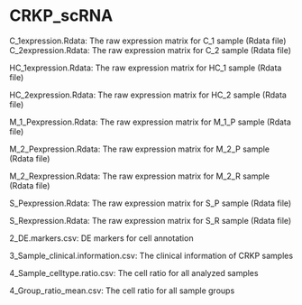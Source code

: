 # CRKP_scRNA

C_1expression.Rdata: The raw expression matrix for C_1 sample (Rdata file)
C_2expression.Rdata: The raw expression matrix for C_2 sample (Rdata file)

HC_1expression.Rdata: The raw expression matrix for HC_1 sample (Rdata file)

HC_2expression.Rdata: The raw expression matrix for HC_2 sample (Rdata file)

M_1_Pexpression.Rdata: The raw expression matrix for M_1_P sample (Rdata file)

M_2_Pexpression.Rdata: The raw expression matrix for M_2_P sample (Rdata file)

M_2_Rexpression.Rdata: The raw expression matrix for M_2_R sample (Rdata file)

S_Pexpression.Rdata: The raw expression matrix for S_P sample (Rdata file)

S_Rexpression.Rdata: The raw expression matrix for S_R sample (Rdata file)

2_DE.markers.csv: DE markers for cell annotation

3_Sample_clinical.information.csv: The clinical information of CRKP samples

4_Sample_celltype.ratio.csv: The cell ratio for all analyzed samples

4_Group_ratio_mean.csv: The cell ratio for all sample groups
